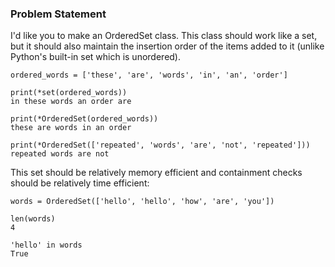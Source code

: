 ### Problem Statement

I'd like you to make an OrderedSet class. This class should work like a set, but it should also maintain the insertion order of the items added to it (unlike Python's built-in set which is unordered).

```
ordered_words = ['these', 'are', 'words', 'in', 'an', 'order']

print(*set(ordered_words))
in these words an order are

print(*OrderedSet(ordered_words))
these are words in an order

print(*OrderedSet(['repeated', 'words', 'are', 'not', 'repeated']))
repeated words are not
```

This set should be relatively memory efficient and containment checks should be relatively time efficient:

```
words = OrderedSet(['hello', 'hello', 'how', 'are', 'you'])

len(words)
4

'hello' in words
True
```